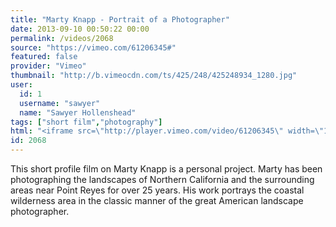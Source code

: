 ```yaml
---
title: "Marty Knapp - Portrait of a Photographer"
date: 2013-09-10 00:50:22 00:00
permalink: /videos/2068
source: "https://vimeo.com/61206345#"
featured: false
provider: "Vimeo"
thumbnail: "http://b.vimeocdn.com/ts/425/248/425248934_1280.jpg"
user:
  id: 1
  username: "sawyer"
  name: "Sawyer Hollenshead"
tags: ["short film","photography"]
html: "<iframe src=\"http://player.vimeo.com/video/61206345\" width=\"1920\" height=\"1080\" frameborder=\"0\" webkitallowfullscreen mozallowfullscreen allowfullscreen></iframe>"
id: 2068
---
```


This short profile film on Marty Knapp is a personal project. Marty has been photographing the landscapes of Northern California and the surrounding areas near Point Reyes for over 25 years. His work portrays the coastal wilderness area in the classic manner of the great American landscape photographer.